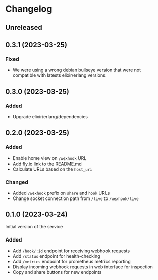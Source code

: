 # Changelog

## Unreleased

## 0.3.1 (2023-03-25)

### Fixed
- We were using a wrong debian bullseye version that were not compatible with
  latests elixir/erlang versions

## 0.3.0 (2023-03-25)

### Added
- Upgrade elixir/erlang/dependencies

## 0.2.0 (2023-03-25)

### Added
- Enable home view on `/wexhook` URL
- Add fly.io link to the README.md
- Calculate URLs based on the `host_uri`

### Changed
- Added `/wexhook` prefix on `share` and `hook` URLs
- Change socket connection path from `/live` to `/wexhook/live`

## 0.1.0 (2023-03-24)

Initial version of the service

### Added
- Add `/hook/:id` endpoint for receiving webhook requests
- Add `/status` endpoint for health-checking
- Add `/metrics` endpoint for prometheus metrics reporting
- Display incoming webhook requests in web interface for inspection
- Copy and share buttons for new endpoints
